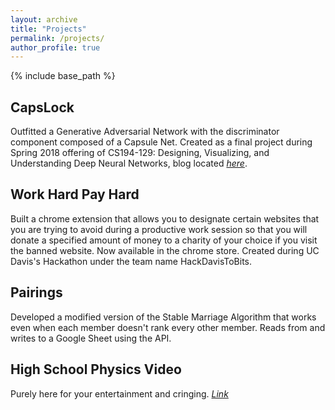 ```yaml
---
layout: archive
title: "Projects"
permalink: /projects/
author_profile: true
---
```


{% include base_path %}

## CapsLock

Outfitted a Generative Adversarial Network with the discriminator component composed of a Capsule Net. Created as a final project during Spring 2018 offering of CS194-129: Designing, Visualizing, and Understanding Deep Neural Networks, blog located [*here*](https://franklinrice.github.io/cs194-capsule-gan/).

## Work Hard Pay Hard

Built a chrome extension that allows you to designate certain websites that you are trying to avoid during a productive work session so that you will donate a specified amount of money to a charity of your choice if you visit the banned website. Now available in the chrome store. Created during UC Davis's Hackathon under the team name HackDavisToBits.

## Pairings

Developed a modified version of the Stable Marriage Algorithm that works even when each member doesn't rank every other member. Reads from and writes to a Google Sheet using the API.

## High School Physics Video
Purely here for your entertainment and cringing. [*Link*](https://www.youtube.com/watch?v=gJOh3IPAo3c)